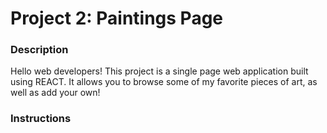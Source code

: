 # Project 2: Paintings Page #

### Description ###

Hello web developers! This project is a single page web application built using REACT. It allows you to browse some of my favorite pieces of art, as well as add your own! 

### Instructions ###

